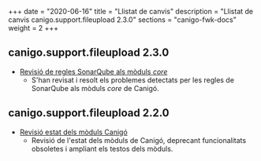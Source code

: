 +++
date        = "2020-06-16"
title       = "Llistat de canvis"
description = "Llistat de canvis canigo.support.fileupload 2.3.0"
sections    = "canigo-fwk-docs"
weight		= 2
+++

## canigo.support.fileupload 2.3.0

- [Revisió de regles SonarQube als mòduls _core_](/noticies/2020-06-09-Revisio_regles_SonarQube_moduls_core/)
   - S'han revisat i resolt els problemes detectats per les regles de SonarQube als mòduls _core_ de Canigó.

## canigo.support.fileupload 2.2.0

- [Revisió estat dels mòduls Canigó](/noticies/2020-03-24-Revisio_estat_moduls_Canigo_3.4)
   - Revisió de l'estat dels mòduls de Canigó, deprecant funcionalitats obsoletes i ampliant els testos dels mòduls.